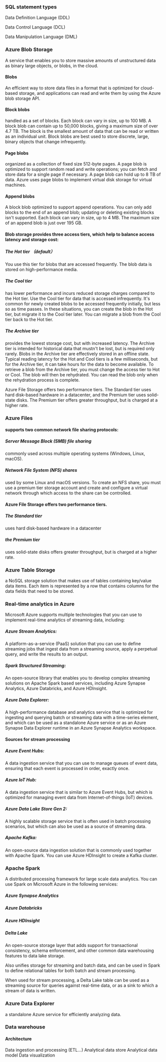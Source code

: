 ### SQL statement types

Data Definition Language (DDL)

Data Control Language (DCL)

Data Manipulation Language (DML)

### Azure Blob Storage 

A service that enables you to store massive amounts of unstructured data as binary large objects, or blobs, in the cloud. 

#### Blobs 

An efficient way to store data files in a format that is optimized for cloud-based storage, and applications can read and write them by using the Azure blob storage API.

#### Block blobs

handled as a set of blocks. Each block can vary in size, up to 100 MB. A block blob can contain up to 50,000 blocks, giving a maximum size of over 4.7 TB. The block is the smallest amount of data that can be read or written as an individual unit. Block blobs are best used to store discrete, large, binary objects that change infrequently.
#### Page blobs

organized as a collection of fixed size 512-byte pages. A page blob is optimized to support random read and write operations; you can fetch and store data for a single page if necessary. A page blob can hold up to 8 TB of data. Azure uses page blobs to implement virtual disk storage for virtual machines.

#### Append blobs

A block blob optimized to support append operations. You can only add blocks to the end of an append blob; updating or deleting existing blocks isn't supported. Each block can vary in size, up to 4 MB. The maximum size of an append blob is just over 195 GB.

#### Blob storage provides three access tiers, which help to balance access latency and storage cost:

##### The Hot tier （default）

You use this tier for blobs that are accessed frequently. The blob data is stored on high-performance media.

##### The Cool tier 

has lower performance and incurs reduced storage charges compared to the Hot tier. Use the Cool tier for data that is accessed infrequently. It's common for newly created blobs to be accessed frequently initially, but less so as time passes. In these situations, you can create the blob in the Hot tier, but migrate it to the Cool tier later. You can migrate a blob from the Cool tier back to the Hot tier.

##### The Archive tier

provides the lowest storage cost, but with increased latency. The Archive tier is intended for historical data that mustn't be lost, but is required only rarely. Blobs in the Archive tier are effectively stored in an offline state. Typical reading latency for the Hot and Cool tiers is a few milliseconds, but for the Archive tier, it can take hours for the data to become available. To retrieve a blob from the Archive tier, you must change the access tier to Hot or Cool. The blob will then be rehydrated. You can read the blob only when the rehydration process is complete.

Azure File Storage offers two performance tiers. The Standard tier uses hard disk-based hardware in a datacenter, and the Premium tier uses solid-state disks. The Premium tier offers greater throughput, but is charged at a higher rate.

### Azure Files 

#### supports two common network file sharing protocols:

##### Server Message Block (SMB) file sharing 

commonly used across multiple operating systems (Windows, Linux, macOS).

##### Network File System (NFS) shares 

used by some Linux and macOS versions. To create an NFS share, you must use a premium tier storage account and create and configure a virtual network through which access to the share can be controlled.

#### Azure File Storage offers two performance tiers. 

##### The Standard tier 

uses hard disk-based hardware in a datacenter

##### the Premium tier 

uses solid-state disks
offers greater throughput, but is charged at a higher rate.

### Azure Table Storage 

a NoSQL storage solution that makes use of tables containing key/value data items. 
Each item is represented by a row that contains columns for the data fields that need to be stored.



### Real-time analytics in Azure
Microsoft Azure supports multiple technologies that you can use to implement real-time analytics of streaming data, including:

##### Azure Stream Analytics: 
A platform-as-a-service (PaaS) solution that you can use to define streaming jobs that ingest data from a streaming source, apply a perpetual query, and write the results to an output.

##### Spark Structured Streaming: 
An open-source library that enables you to develop complex streaming solutions on Apache Spark based services, including Azure Synapse Analytics, Azure Databricks, and Azure HDInsight.

##### Azure Data Explorer:
A high-performance database and analytics service that is optimized for ingesting and querying batch or streaming data with a time-series element, and which can be used as a standalone Azure service or as an Azure Synapse Data Explorer runtime in an Azure Synapse Analytics workspace.


#### Sources for stream processing

##### Azure Event Hubs: 
A data ingestion service that you can use to manage queues of event data, ensuring that each event is processed in order, exactly once.

##### Azure IoT Hub: 
A data ingestion service that is similar to Azure Event Hubs, but which is optimized for managing event data from Internet-of-things (IoT) devices.

##### Azure Data Lake Store Gen 2: 
A highly scalable storage service that is often used in batch processing scenarios, but which can also be used as a source of streaming data.

##### Apache Kafka: 
An open-source data ingestion solution that is commonly used together with Apache Spark. You can use Azure HDInsight to create a Kafka cluster.

### Apache Spark
A distributed processing framework for large scale data analytics. You can use Spark on Microsoft Azure in the following services:
##### Azure Synapse Analytics
##### Azure Databricks
##### Azure HDInsight

##### Delta Lake

An open-source storage layer that adds support for transactional consistency, schema enforcement, and other common data warehousing features to data lake storage. 

Also unifies storage for streaming and batch data, and can be used in Spark to define relational tables for both batch and stream processing. 

When used for stream processing, a Delta Lake table can be used as a streaming source for queries against real-time data, or as a sink to which a stream of data is written.

### Azure Data Explorer
a standalone Azure service for efficiently analyzing data.

### Data warehouse

#### Architecture
Data ingestion and processing (ETL...)
Analytical data store
Analytical data model
Data visualization
